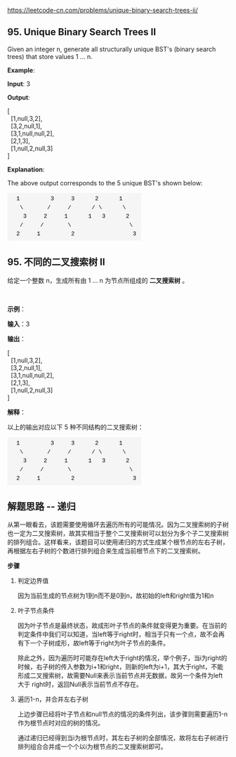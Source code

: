 https://leetcode-cn.com/problems/unique-binary-search-trees-ii/

## 95. Unique Binary Search Trees II

Given an integer n, generate all structurally unique BST's (binary search trees) that store values 1 ... n.

**Example**:

**Input**: 3

**Output**:

[<br>
  [1,null,3,2],<br>
  [3,2,null,1],<br>
  [3,1,null,null,2],<br>
  [2,1,3],<br>
  [1,null,2,null,3]<br>
]

**Explanation**:

The above output corresponds to the 5 unique BST's shown below:

![avatar](UniqueBinarySearchTrees.png)

## 95. 不同的二叉搜索树 II

给定一个整数 n，生成所有由 1 ... n 为节点所组成的 **二叉搜索树** 。

 

**示例**：

**输入**：3

**输出**：

[<br>
  [1,null,3,2],<br>
  [3,2,null,1],<br>
  [3,1,null,null,2],<br>
  [2,1,3],<br>
  [1,null,2,null,3]<br>
]

**解释**：

以上的输出对应以下 5 种不同结构的二叉搜索树：

![avatar](UniqueBinarySearchTrees.png)

## 解题思路 -- 递归

从第一眼看去，该题需要使用循环去遍历所有的可能情况。因为二叉搜索树的子树也一定为二叉搜索树，故其实相当于整个二叉搜索树可以划分为多个子二叉搜索树的排列组合。这样看来，该题目可以使用递归的方式生成某个根节点的左右子树，再根据左右子树的个数进行排列组合来生成当前根节点下的二叉搜索树。

**步骤**

1. 判定边界值

    因为当前生成的节点树为1到n而不是0到n，故初始的left和right值为1和n

2. 叶子节点条件

    因为叶子节点是最终状态，故成形叶子节点的条件就变得更为重要。在当前的判定条件中我们可以知道，当left等于right时，相当于只有一个点，故不会再有下一个子树成形，故left等于right为叶子节点的条件。

    除此之外，因为遍历时可能存在left大于right的情况，举个例子，当i为right的时候，右子树的传入参数为i+1和right，则新的left为i+1，其大于right，不能形成二叉搜索树，故需要Null来表示当前节点并无数据，故另一个条件为left大于 right时，返回Null表示当前节点不存在。

3. 遍历1-n，并合并左右子树

    上边步骤已经将叶子节点和null节点的情况的条件列出，该步骤则需要遍历1-n作为根节点时对应的树的情况。

    通过递归已经得到当i为根节点时，其左右子树的全部情况，故将左右子树进行排列组合合并成一个个以i为根节点的二叉搜索树即可。